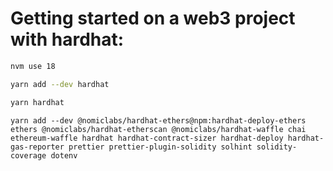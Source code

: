 # Getting started on a web3 project with hardhat:

```Bash
nvm use 18

```
```Bash
yarn add --dev hardhat
```
```Bash
yarn hardhat

```
```
yarn add --dev @nomiclabs/hardhat-ethers@npm:hardhat-deploy-ethers ethers @nomiclabs/hardhat-etherscan @nomiclabs/hardhat-waffle chai ethereum-waffle hardhat hardhat-contract-sizer hardhat-deploy hardhat-gas-reporter prettier prettier-plugin-solidity solhint solidity-coverage dotenv
```
